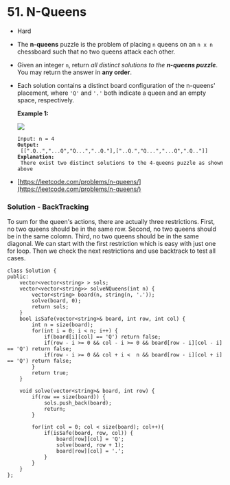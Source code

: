 # 51. N-Queens

* Hard
* The **n-queens** puzzle is the problem of placing `n` queens on an `n x n` chessboard such that no two queens attack each other.
* Given an integer `n`, return _all distinct solutions to the **n-queens puzzle**_. You may return the answer in **any order**.
*   Each solution contains a distinct board configuration of the n-queens' placement, where `'Q'` and `'.'` both indicate a queen and an empty space, respectively.

    &#x20;

    **Example 1:**

    ![](https://assets.leetcode.com/uploads/2020/11/13/queens.jpg)

    <pre><code>Input: n = 4
    <strong>Output:
    </strong> [[".Q..","...Q","Q...","..Q."],["..Q.","Q...","...Q",".Q.."]]
    <strong>Explanation:
    </strong> There exist two distinct solutions to the 4-queens puzzle as shown above</code></pre>
* [https://leetcode.com/problems/n-queens/](https://leetcode.com/problems/n-queens/)

### Solution - BackTracking

To sum for the queen's actions, there are actually three restrictions. First, no two queens should be in the same row. Second, no two queens should be in the same colomn. Third, no two queens should be in the same diagonal. We can start with the first restriction which is easy with just one for loop. Then we check the next restrictions and use backtrack to test all cases.&#x20;

```
class Solution {
public:
    vector<vector<string> > sols; 
    vector<vector<string>> solveNQueens(int n) {    
	    vector<string> board(n, string(n, '.'));  
	    solve(board, 0);
	    return sols; 
    }
    bool isSafe(vector<string>& board, int row, int col) {
	    int n = size(board);
	    for(int i = 0; i < n; i++) {
		    if(board[i][col] == 'Q') return false; 
		    if(row - i >= 0 && col - i >= 0 && board[row - i][col - i] == 'Q') return false;
		    if(row - i >= 0 && col + i <  n && board[row - i][col + i] == 'Q') return false;
	    }
	    return true;
    }

    void solve(vector<string>& board, int row) {
	    if(row == size(board)) { 
		    sols.push_back(board);
		    return;
    	}            
	    
	    for(int col = 0; col < size(board); col++){
		    if(isSafe(board, row, col)) {
			    board[row][col] = 'Q';    
			    solve(board, row + 1);    
			    board[row][col] = '.';   
		    }
        }
    }
};
```
